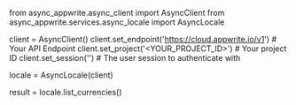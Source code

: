 from async_appwrite.async_client import AsyncClient
from async_appwrite.services.async_locale import AsyncLocale


client = AsyncClient()
client.set_endpoint('https://cloud.appwrite.io/v1') # Your API Endpoint
client.set_project('<YOUR_PROJECT_ID>') # Your project ID
client.set_session('') # The user session to authenticate with

locale = AsyncLocale(client)

result = locale.list_currencies()

